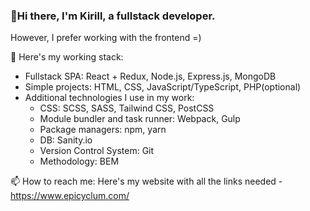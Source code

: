 ### 👋Hi there, I'm Kirill, a fullstack developer.
However, I prefer working with the frontend =)

🔭 Here's my working stack: 

  - Fullstack SPA: React + Redux, Node.js, Express.js, MongoDB
  - Simple projects: HTML, CSS, JavaScript/TypeScript, PHP(optional)
  - Additional technologies I use in my work:
    - CSS: SCSS, SASS, Tailwind CSS, PostCSS
    - Module bundler and task runner: Webpack, Gulp
    - Package managers: npm, yarn
    - DB: Sanity.io
    - Version Control System: Git
    - Methodology: BEM

📫 How to reach me: Here's my website with all the links needed - https://www.epicyclum.com/


